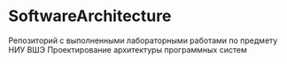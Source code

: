 # SoftwareArchitecture
Репозиторий с выполненными лабораторными работами по предмету НИУ ВШЭ Проектирование архитектуры программных систем
